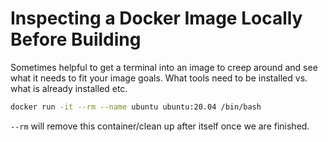 # Inspecting a Docker Image Locally Before Building

Sometimes helpful to get a terminal into an image to creep around and see what it needs to fit your image goals. What tools need to be installed vs. what is already installed etc. 

```bash
docker run -it --rm --name ubuntu ubuntu:20.04 /bin/bash
```

`--rm` will remove this container/clean up after itself once we are finished.
